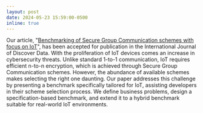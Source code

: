 ```yaml
---
layout: post
date: 2024-05-23 15:59:00-0500
inline: true
---
```


Our article, "[Benchmarking of Secure Group Communication schemes with focus on IoT](https://link.springer.com/article/10.1007/s44248-024-00010-6)", has been accepted for publication in the International Journal of Discover Data. With the proliferation of IoT devices comes an increase in cybersecurity threats. Unlike standard 1-to-1 communication, IoT requires efficient n-to-n encryption, which is achieved through Secure Group Communication schemes. However, the abundance of available schemes makes selecting the right one daunting. Our paper addresses this challenge by presenting a benchmark specifically tailored for IoT, assisting developers in their scheme selection process. We define business problems, design a specification-based benchmark, and extend it to a hybrid benchmark suitable for real-world IoT environments.